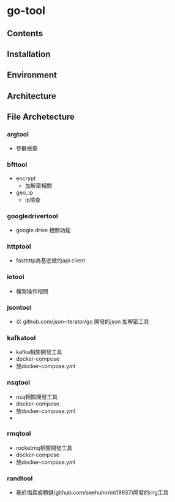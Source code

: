 # go-tool


## Contents


## Installation

## Environment

## Architecture

## File Archetecture 
### argtool
  - 參數檢查
  
### bfttool
  - encrypt
    - 加解密相關 
  - geo_ip
    - ip檢查

### googledrivertool
  - google drive 相關功能

### httptool
  - fasthttp為基底做的api client

### iotool
  - 檔案操作相關 

### jsontool
  - 以 github.com/json-iterator/go 開發的json 加解密工具
  
### kafkatool
  - kafka相關開發工具
  - docker-compose
   - 放docker-compose.yml 

### nsqtool
  - nsq相關開發工具
  - docker-compose
   - 放docker-compose.yml 
   - 
### rmqtool
  - rocketmq相關開發工具
  - docker-compose
   - 放docker-compose.yml 
  
### randtool
- 基於梅森旋轉鏈(github.com/seehuhn/mt19937)開發的rng工具 


